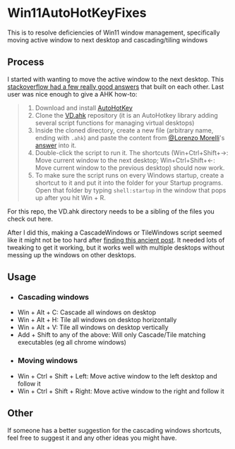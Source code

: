 # Win11AutoHotKeyFixes
This is to resolve deficiencies of Win11 window management, specifically moving active window to next desktop and cascading/tiling windows

## Process
I started with wanting to move the active window to the next desktop.  This [stackoverflow had a few really good answers](https://superuser.com/questions/1685845/moving-current-window-to-another-desktop-in-windows-11-using-shortcut-keys) that built on each other.  Last user was nice enough to give a AHK how-to:


> 1.  Download and install  [AutoHotKey](https://www.autohotkey.com/)
> 2.  Clone the  [VD.ahk](https://github.com/FuPeiJiang/VD.ahk)  repository (it is an AutoHotkey library adding several script
> functions for managing virtual desktops)
> 3.  Inside the cloned directory, create a new file (arbitrary name, ending with  `.ahk`) and paste the content from  [@Lorenzo
> Morelli](https://superuser.com/users/1567243/lorenzo-morelli)'s
> [answer](https://superuser.com/a/1708146/1185399)  into it.
> 4.  Double-click the script to run it. The shortcuts (Win+Ctrl+Shift+→: Move current window to the next desktop;
> Win+Ctrl+Shift+←: Move current window to the previous desktop) should
> now work.
> 5.  To make sure the script runs on every Windows startup, create a shortcut to it and put it into the folder for your Startup programs.
> Open that folder by typing  `shell:startup`  in the window that pops
> up after you hit  Win  +  R.

For this repo, the VD.ahk directory needs to be a sibling of the files you check out here.


After I did this, making a CascadeWindows or TileWindows script seemed like it might not be too hard after [finding this ancient post](https://www.autohotkey.com/board/topic/80580-how-to-programmatically-tile-cascade-windows/).
It needed lots of tweaking to get it working, but it works well with multiple desktops without messing up the windows on other desktops.

## Usage

 - ### Cascading windows
 - Win + Alt + C:  Cascade all windows on desktop
 - Win + Alt + H:  Tile all windows on desktop horizontally
 - Win + Alt + V:  Tile all windows on desktop vertically
 - Add + Shift to any of the above: Will only Cascade/Tile matching executables (eg all chrome windows)
 - ### Moving windows
 - Win + Ctrl + Shift + Left:  Move active window to the left desktop and follow it
 - Win + Ctrl + Shift + Right: Move active window to the right and follow it

## Other
If someone has a better suggestion for the cascading windows shortcuts, feel free to suggest it and any other ideas you might have.


